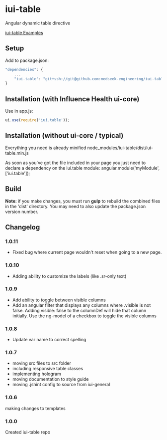 # iui-table
Angular dynamic table directive

[iui-table Examples](http://medseek-engineering.github.io/iui-table/style-guide/ "iui-table Examples")


## Setup

Add to package.json:
```javascript
"dependencies": {
    ...
    "iui-table": "git+ssh://git@github.com:medseek-engineering/iui-table.git"
}
```


## Installation (with Influence Health ui-core)

Use in app.js:
```javascript
ui.use(require('iui.table'));
```


## Installation (without ui-core / typical)

Everything you need is already minified
node_modules/iui-table/dist/iui-table.min.js

As soon as you've got the file included in your page you just need to declare a dependency on the iui.table module:
angular.module('myModule', ['iui.table']);

## Build
**Note:** if you make changes, you must run **gulp** to rebuild the combined files in the 'dist' directory. You may need to also update the package.json version number.

## Changelog

### 1.0.11
- Fixed bug where current page wouldn't reset when going to a new page.

### 1.0.10
- Adding ability to customize the labels (like .sr-only text)

### 1.0.9

-  Add ability to toggle between visible columns
- Add an angular filter that displays any columns where .visible is not
false. Adding visible: false to the columnDef will hide that column
initially. Use the ng-model of a checkbox to toggle the visible columns

### 1.0.8

-  Update var name to correct spelling

### 1.0.7

- moving src files to src folder
- including responsive table classes
- implementing hologram
- moving documentation to style guide
- moving .jshint config to source from iui-general

### 1.0.6

making changes to templates

### 1.0.0

Created iui-table repo
